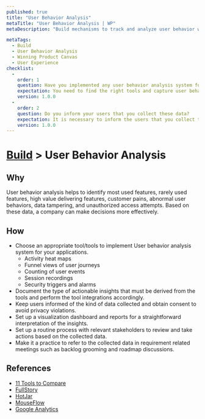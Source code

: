 ```yaml
---
published: true
title: "User Behavior Analysis"
metaTitle: "User Behavior Analysis | WP"
metaDescription: "Build mechanisms to track and analyze user behavior within the system to improve features and provide better UX."

metaTags:
  - Build
  - User Behavior Analysis
  - Winning Product Canvas
  - User Experience
checklist: 
  -
    order: 1
    question: Have you implemented any user behavior analysis system for your application?
    expectation: You need to find the right tools and capture user behavior data to analyze user behavior and optimize the application for improved usability.
    version: 1.0.0
  -
    order: 2
    question: Do you inform your users that you collect these data?
    expectation: It is necessary to inform the users that you collect the user's behavior data and the criteria for analysis to comply with privacy regulations like GDPR.
    version: 1.0.0
---
```

# [Build](../5-build.md) > User Behavior Analysis

## Why
User behavior analysis helps to identify most used features, rarely used features, high value delivering features, customer pains, abnormal user behaviors, data tampering, and unauthorized access attempts. Based on these data, a company can make decisions more effectively.

## How
- Choose an appropriate tool/tools to implement User behavior analysis system for your applications.
  - Activity heat maps
  - Funnel views of user journeys
  - Counting of user events
  - Session recordings
  - Security triggers and alarms
- Document the type of actionable insights that must be derived from the tools and perform the tool integrations accordingly.
- Keep users informed of the kind of data collected and obtain consent to avoid privacy violations.
- Set up a visualization dashboard and reports for a straightforward interpretation of the insights.
- Set up a routine process with relevant stakeholders to review and take actions based on the collected data.
- Make it a practice to refer to the collected data in requirement related meetings such as backlog grooming and roadmap discussions.

## References
 - [11 Tools to Compare](https://mopinion.com/11-visitor-recording-and-session-replay-tools-an-overview/)
 - [FullStory](https://www.fullstory.com/)
 - [HotJar](https://www.hotjar.com/)
 - [MouseFlow](https://mouseflow.com/)
 - [Google Analytics](https://analytics.google.com/analytics/web/)
